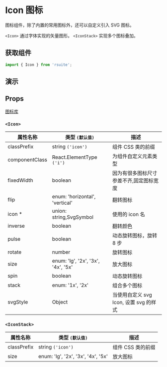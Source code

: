 # Icon 图标

图标组件，除了内置的常用图标外，还可以自定义引入 SVG 图标。

`<Icon>` 通过字体实现的矢量图形。
`<IconStack>` 实现多个图标叠加。

## 获取组件

```js
import { Icon } from 'rsuite';
```

## 演示

<!--{demo}-->

## Props

[图标库](/tools/icons)

### `<Icon>`

| 属性名称       | 类型 `(默认值)`                    | 描述                                    |
| -------------- | ---------------------------------- | --------------------------------------- |
| classPrefix    | string `('icon')`                  | 组件 CSS 类的前缀                       |
| componentClass | React.ElementType `('i')`          | 为组件自定义元素类型                    |
| fixedWidth     | boolean                            | 因为有很多图标尺寸参差不齐,固定图标宽度 |
| flip           | enum: 'horizontal', 'vertical'     | 翻转图标                                |
| icon \*        | union: string,SvgSymbol            | 使用的 icon 名                          |
| inverse        | boolean                            | 翻转颜色                                |
| pulse          | boolean                            | 动态旋转图标，旋转 8 步                 |
| rotate         | number                             | 旋转图标                                |
| size           | enum: 'lg', '2x', '3x', '4x', '5x' | 放大图标                                |
| spin           | boolean                            | 动态旋转图标                            |
| stack          | enum: '1x', '2x'                   | 组合多个图标                            |
| svgStyle       | Object                             | 当使用自定义 svg Icon, 设置 svg 的样式  |


### `<IconStack>`

| 属性名称    | 类型 `(默认值)`                    | 描述              |
| ----------- | ---------------------------------- | ----------------- |
| classPrefix | string `('icon')`                  | 组件 CSS 类的前缀 |
| size        | enum: 'lg', '2x', '3x', '4x', '5x' | 放大图标          |
